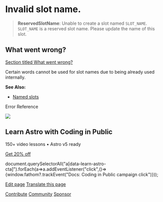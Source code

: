 Invalid slot name.
==================

> **ReservedSlotName**: Unable to create a slot named `SLOT_NAME`. `SLOT_NAME` is a reserved slot name. Please update the name of this slot.

What went wrong?
----------------

[Section titled What went wrong?](#what-went-wrong)

Certain words cannot be used for slot names due to being already used internally.

**See Also:**

*   [Named slots](/en/basics/astro-components/#named-slots)

Error Reference

![](/_astro/CodingInPublic.DpaYu7Qd_5sx41.webp)

Learn Astro with **Coding in Public**
-------------------------------------

150+ video lessons • Astro v5 ready

[Get 20% off](https://learnastro.dev?code=ASTRO_PROMO)

document.querySelectorAll("a\[data-learn-astro-cta\]").forEach(a=>a.addEventListener("click",()=>{window.fathom?.trackEvent("Docs: Coding in Public campaign click")}));

[Edit page](https://github.com/withastro/astro/blob/main/packages/astro/src/core/errors/errors-data.ts) [Translate this page](https://contribute.docs.astro.build/guides/i18n/)

[Contribute](/en/contribute/) [Community](https://astro.build/chat) [Sponsor](https://opencollective.com/astrodotbuild)

